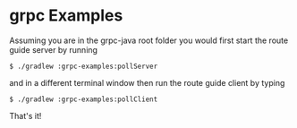 grpc Examples
==============================================

Assuming you are in the grpc-java root folder you would first start the route guide server
by running

```
$ ./gradlew :grpc-examples:pollServer
```

and in a different terminal window then run the route guide client by typing

```
$ ./gradlew :grpc-examples:pollClient
```

That's it!



